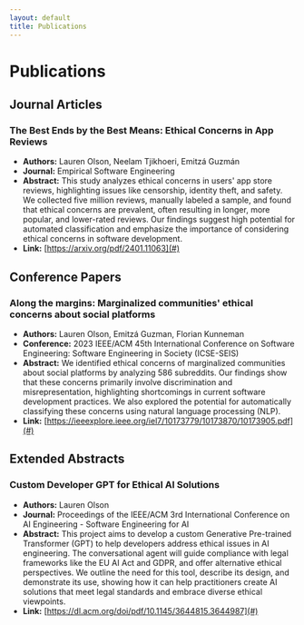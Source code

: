 ```yaml
---
layout: default
title: Publications
---
```


# Publications

## Journal Articles

### The Best Ends by the Best Means: Ethical Concerns in App Reviews
- **Authors:** Lauren Olson, Neelam Tjikhoeri, Emitzá Guzmán
- **Journal:** Empirical Software Engineering
- **Abstract:** This study analyzes ethical concerns in users' app store reviews, highlighting issues like censorship, identity theft, and safety. We collected five million reviews, manually labeled a sample, and found that ethical concerns are prevalent, often resulting in longer, more popular, and lower-rated reviews. Our findings suggest high potential for automated classification and emphasize the importance of considering ethical concerns in software development.
- **Link:** [https://arxiv.org/pdf/2401.11063](#)


## Conference Papers

### Along the margins: Marginalized communities' ethical concerns about social platforms
- **Authors:** Lauren Olson, Emitzá Guzman, Florian Kunneman
- **Conference:** 2023 IEEE/ACM 45th International Conference on Software Engineering: Software Engineering in Society (ICSE-SEIS)
- **Abstract:** We identified ethical concerns of marginalized communities about social platforms by analyzing 586 subreddits. Our findings show that these concerns primarily involve discrimination and misrepresentation, highlighting shortcomings in current software development practices. We also explored the potential for automatically classifying these concerns using natural language processing (NLP).
- **Link:** [https://ieeexplore.ieee.org/iel7/10173779/10173870/10173905.pdf](#)

## Extended Abstracts

### Custom Developer GPT for Ethical AI Solutions
- **Authors:** Lauren Olson
- **Journal:** Proceedings of the IEEE/ACM 3rd International Conference on AI Engineering - Software Engineering for AI
- **Abstract:** This project aims to develop a custom Generative Pre-trained Transformer (GPT) to help developers address ethical issues in AI engineering. The conversational agent will guide compliance with legal frameworks like the EU AI Act and GDPR, and offer alternative ethical perspectives. We outline the need for this tool, describe its design, and demonstrate its use, showing how it can help practitioners create AI solutions that meet legal standards and embrace diverse ethical viewpoints.
- **Link:** [https://dl.acm.org/doi/pdf/10.1145/3644815.3644987](#)

